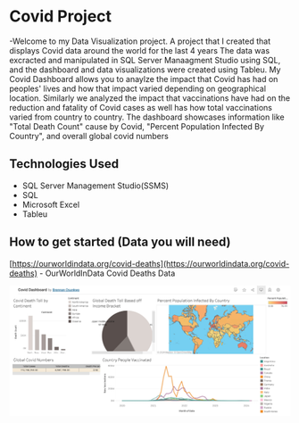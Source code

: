 # Covid Project
-Welcome to my Data Visualization project. A project that I created that displays Covid data around the world for the last 4 years
The data was excracted and manipulated in SQL Server Manaagment Studio using SQL, and the dashboard and data visualizations 
were created using Tableu. My Covid Dashboard allows you to anaylze the impact that Covid has had on peoples' lives and how that impact 
varied depending on geographical location. Similarly we analyzed the impact that vaccinations have had on the reduction and fatality of Covid
cases as well has how total vaccinations varied from country to country.
The dashboard showcases information like "Total Death Count" cause by Covid, "Percent Population Infected By Country", and  overall global covid numbers
## Technologies Used
- SQL Server Management Studio(SSMS)
- SQL
- Microsoft Excel
- Tableu
## How to get started (Data you will need)
[https://ourworldindata.org/covid-deaths](https://ourworldindata.org/covid-deaths) - OurWorldInData Covid Deaths Data

![Example](covid-dashboard.jpg?raw=true)
